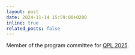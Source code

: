 ```yaml
---
layout: post
date: 2024-11-14 15:59:00+0200
inline: true
related_posts: false
---
```


Member of the program committee for <a href="https://qpl2025.github.io">QPL 2025</a>.